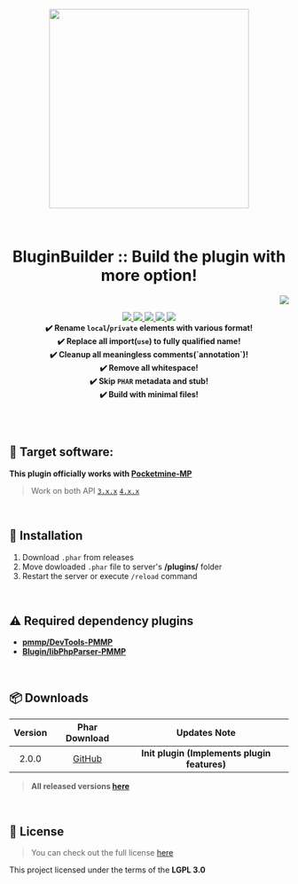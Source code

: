 <p align="center"> <img src="https://ghcdn.rawgit.org/Blugin/BluginBuilder-PMMP/master/icon.png" width="360"> </p>
<br> <h1 align="center"> BluginBuilder :: Build the plugin with more option! </h1>
<p align="right">  
  <a href="https://github.com/Blugin/BluginBuilder-PMMP/blob/master/README_KOR.md">  
    <img src="https://img.shields.io/static/v1?label=%ED%95%9C%EA%B5%AD%EC%96%B4&message=%EB%A1%9C+%EC%9D%BD%EA%B8%B0&labelColor=success">  
  </a>  
</p>  
<p align="center">  
  <a href="https://poggit.pmmp.io/ci/Blugin/BluginBuilder-PMMP/BluginBuilder">  
    <img src="https://poggit.pmmp.io/ci.shield/Blugin/BluginBuilder-PMMP/BluginBuilder?style=flat-square">  
  </a>  
  <a href="https://github.com/Blugin/BluginBuilder-PMMP/releases">  
    <img src="https://img.shields.io/github/release/Blugin/BluginBuilder-PMMP.svg?style=flat-square">  
  </a>  
  <a href="https://github.com/Blugin/BluginBuilder-PMMP/releases">  
    <img src="https://img.shields.io/github/downloads/Blugin/BluginBuilder-PMMP/total.svg?style=flat-square">  
  </a>  
  </a>  
  <a href="https://github.com/Blugin/BluginBuilder-PMMP/blob/master/LICENSE">  
    <img src="https://img.shields.io/github/license/Blugin/BluginBuilder-PMMP.svg?style=flat-square">  
  </a>  
  <a href="http://hits.dwyl.com/Blugin/BluginBuilder-PMMP">  
    <img src="http://hits.dwyl.com/Blugin/BluginBuilder-PMMP.svg">  
  </a>  
  <strong>
  <br> ✔️ Rename <code>local</code>/<code>private</code> elements with various format!
  <br> ✔️ Replace all import(<code>use</code>) to fully qualified name!
  <br> ✔️ Cleanup all meaningless comments(`annotation`)!
  <br> ✔️ Remove all whitespace!
  <br> ✔️ Skip <code>PHAR</code> metadata and stub!
  <br> ✔️ Build with minimal files!
  </strong>
</p>  
  
<br>  
<br>  
  
## :file_folder: Target software:  
**This plugin officially works with [**Pocketmine-MP**](https://github.com/pmmp/PocketMine-MP/)**
> Work on both API [`3.x.x`](https://github.com/pmmp/PocketMine-MP/tree/stable) [`4.x.x`](https://github.com/pmmp/PocketMine-MP/tree/master)  
  
<br>  
  
## :wrench: Installation
1) Download `.phar` from releases  
2) Move dowloaded `.phar` file to server's **/plugins/** folder  
3) Restart the server or execute `/reload` command  

<br>  
  
## :warning: Required dependency plugins
- [**pmmp/DevTools-PMMP**](https://github.com/pmmp/DevTools)
- [**Blugin/libPhpParser-PMMP**](https://github.com/Blugin/libPhpParser-PMMP) 

<br>  
  
## :package: Downloads  
  
| Version | Phar Download | Updates Note |  
| :-----: | :-----------: | :----------: |    
| 2.0.0 | [GitHub](https://github.com/Blugin/BluginBuilder-PMMP/releases/download/2.0.0/BluginBuilder_v2.0.0.phar)  | **Init plugin (Implements plugin features)** |  
  
> **All released versions [here](https://github.com/Blugin/BluginBuilder-PMMP/releases)**  
  
<br>   
  
## :memo: License  
> You can check out the full license [here](https://github.com/Blugin/BluginBuilder-PMMP/blob/master/LICENSE)  
  
This project licensed under the terms of the **LGPL 3.0**  